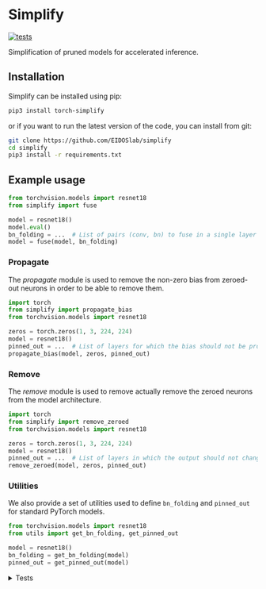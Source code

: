 # Simplify

[![tests](https://github.com/EIDOSlab/simplify/actions/workflows/test.yaml/badge.svg)](https://github.com/EIDOSlab/simplify/actions/workflows/test.yaml)

Simplification of pruned models for accelerated inference.

[comment]: <> (- [Installation]&#40;#installation&#41;)

[comment]: <> (- [Modules]&#40;#usage&#41;)

[comment]: <> (    - [Dataloaders]&#40;#dataloaders&#41;)

[comment]: <> (    - [Evaluation]&#40;#evalutation&#41;)

[comment]: <> (    - [Models]&#40;#models&#41;)

[comment]: <> (    - [Pruning]&#40;#pruning&#41;)

[comment]: <> (        - [CSNN]&#40;#CSNN&#41;)

[comment]: <> (        - [Pruning]&#40;#Pruning&#41;)

[comment]: <> (        - [Thresholding]&#40;#Thresholding&#41;)

[comment]: <> (    - [Utils]&#40;#Utils&#41;)

[comment]: <> (- [Contributing]&#40;#contributing&#41;   )

[comment]: <> (- [License]&#40;#license&#41;)

## Installation

Simplify can be installed using pip:

```bash
pip3 install torch-simplify
```

or if you want to run the latest version of the code, you can install from git:

```bash
git clone https://github.com/EIDOSlab/simplify
cd simplify
pip3 install -r requirements.txt
```

## Example usage

```python
from torchvision.models import resnet18
from simplify import fuse

model = resnet18()
model.eval()
bn_folding = ...  # List of pairs (conv, bn) to fuse in a single layer
model = fuse(model, bn_folding)
```

### Propagate

The *propagate* module is used to remove the non-zero bias from zeroed-out neurons in order to be able to remove them.

````python
import torch
from simplify import propagate_bias
from torchvision.models import resnet18

zeros = torch.zeros(1, 3, 224, 224)
model = resnet18()
pinned_out = ...  # List of layers for which the bias should not be propagated
propagate_bias(model, zeros, pinned_out)
````

### Remove

The *remove* module is used to remove actually remove the zeroed neurons from the model architecture.

````python
import torch
from simplify import remove_zeroed
from torchvision.models import resnet18

zeros = torch.zeros(1, 3, 224, 224)
model = resnet18()
pinned_out = ...  # List of layers in which the output should not change shape
remove_zeroed(model, zeros, pinned_out)
````

### Utilities

We also provide a set of utilities used to define `bn_folding` and `pinned_out` for standard PyTorch models.

````python
from torchvision.models import resnet18
from utils import get_bn_folding, get_pinned_out

model = resnet18()
bn_folding = get_bn_folding(model)
pinned_out = get_pinned_out(model)
````

<details>
<summary>
Tests
</summary>

#### Inference time benchmarks

<!-- benchmark starts -->
Update timestamp 05/10/2021 12:06:08

Random structured pruning amount = 50.0%

| Architecture       | Dense time       | Pruned time      | Simplified time   |
|--------------------|------------------|------------------|-------------------|
| alexnet            | 0.0231s ± 0.0138 | 0.0179s ± 0.0058 | 0.0165s ± 0.0093  |
| densenet121        | 0.1791s ± 0.0030 | 0.1859s ± 0.0103 | 0.1182s ± 0.0086  |
| googlenet          | 0.1070s ± 0.0069 | 0.0943s ± 0.0078 | 0.0473s ± 0.0018  |
| inception_v3       | 0.1550s ± 0.0052 | 0.1405s ± 0.0062 | 0.0995s ± 0.0161  |
| mnasnet1_0         | 0.2155s ± 0.0025 | 0.2147s ± 0.0027 | 0.2251s ± 0.0216  |
| mobilenet_v3_large | 0.1261s ± 0.0014 | 0.1277s ± 0.0019 | 0.1211s ± 0.0021  |
| resnet50           | 0.2046s ± 0.0041 | 0.2111s ± 0.0074 | 0.1087s ± 0.0128  |
| resnext101_32x8d   | 1.4459s ± 0.1557 | 1.3544s ± 0.0512 | 0.7514s ± 0.1190  |
| shufflenet_v2_x2_0 | 0.0872s ± 0.0044 | 0.0791s ± 0.0036 | 0.0522s ± 0.0038  |
| squeezenet1_1      | 0.0392s ± 0.0019 | 0.0370s ± 0.0007 | 0.0284s ± 0.0010  |
| vgg19_bn           | 0.1194s ± 0.0079 | 0.1139s ± 0.0135 | 0.0552s ± 0.0059  |
| wide_resnet101_2   | 0.8139s ± 0.0444 | 0.7770s ± 0.0455 | 0.2899s ± 0.0425  |
<!-- benchmark ends -->

#### Status of torchvision.models

:heavy_check_mark:: all good

:x:: gives different results

:cursing_face:: an exception occurred

:man_shrugging:: test skipped due to failing of the previous one


<!-- table starts -->
Update timestamp 05/10/2021 11:38:19

|    Architecture    |  BatchNorm Folding  |  Bias Propagation  |   Simplification   |
|--------------------|---------------------|--------------------|--------------------|
|      alexnet       | :heavy_check_mark:  | :heavy_check_mark: | :heavy_check_mark: |
|    densenet121     | :heavy_check_mark:  | :heavy_check_mark: | :heavy_check_mark: |
|     googlenet      | :heavy_check_mark:  | :heavy_check_mark: | :heavy_check_mark: |
|    inception_v3    | :heavy_check_mark:  | :heavy_check_mark: | :heavy_check_mark: |
|     mnasnet1_0     | :heavy_check_mark:  | :heavy_check_mark: | :heavy_check_mark: |
| mobilenet_v3_large | :heavy_check_mark:  | :heavy_check_mark: | :heavy_check_mark: |
|      resnet50      | :heavy_check_mark:  | :heavy_check_mark: | :heavy_check_mark: |
|  resnext101_32x8d  | :heavy_check_mark:  | :heavy_check_mark: | :heavy_check_mark: |
| shufflenet_v2_x2_0 | :heavy_check_mark:  | :heavy_check_mark: | :heavy_check_mark: |
|   squeezenet1_1    | :heavy_check_mark:  | :heavy_check_mark: | :heavy_check_mark: |
|      vgg19_bn      | :heavy_check_mark:  | :heavy_check_mark: | :heavy_check_mark: |
|  wide_resnet101_2  | :heavy_check_mark:  | :heavy_check_mark: | :heavy_check_mark: |
<!-- table ends -->
</details>